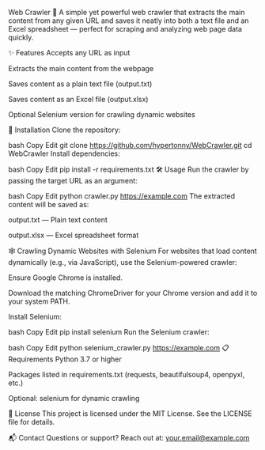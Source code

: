 Web Crawler 🚀
A simple yet powerful web crawler that extracts the main content from any given URL and saves it neatly into both a text file and an Excel spreadsheet — perfect for scraping and analyzing web page data quickly.

✨ Features
Accepts any URL as input

Extracts the main content from the webpage

Saves content as a plain text file (output.txt)

Saves content as an Excel file (output.xlsx)

Optional Selenium version for crawling dynamic websites

🚀 Installation
Clone the repository:

bash
Copy
Edit
git clone https://github.com/hypertonny/WebCrawler.git
cd WebCrawler
Install dependencies:

bash
Copy
Edit
pip install -r requirements.txt
🛠️ Usage
Run the crawler by passing the target URL as an argument:

bash
Copy
Edit
python crawler.py https://example.com
The extracted content will be saved as:

output.txt — Plain text content

output.xlsx — Excel spreadsheet format

🕸️ Crawling Dynamic Websites with Selenium
For websites that load content dynamically (e.g., via JavaScript), use the Selenium-powered crawler:

Ensure Google Chrome is installed.

Download the matching ChromeDriver for your Chrome version and add it to your system PATH.

Install Selenium:

bash
Copy
Edit
pip install selenium
Run the Selenium crawler:

bash
Copy
Edit
python selenium_crawler.py https://example.com
📋 Requirements
Python 3.7 or higher

Packages listed in requirements.txt (requests, beautifulsoup4, openpyxl, etc.)

Optional: selenium for dynamic crawling

📄 License
This project is licensed under the MIT License. See the LICENSE file for details.

📬 Contact
Questions or support? Reach out at:
your.email@example.com

